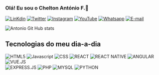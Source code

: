 
### Olá! Eu sou o Chelton António F.👋

[![LinKdin](https://img.shields.io/badge/LinkedIn-0077B5?style=for-the-badge&logo=linkedin&logoColor=white)](https://www.linkedin.com/in/chelton---)
[![Twitter](https://img.shields.io/badge/Twitter-1DA1F2?style=for-the-badge&logo=twitter&logoColor=white)](https://www.twitter.com/chelton___)
[![Instagram](https://img.shields.io/badge/Instagram-E4405F?style=for-the-badge&logo=instagram&logoColor=white)](https://www.instagram.com/cheltonantoniofernando)
[![YouTube](https://img.shields.io/badge/YouTube-FF0000?style=for-the-badge&logo=youtube&logoColor=white)](https://www.youtube.com/@bugstreet)
[![Whatsapp](https://img.shields.io/badge/WhatsApp-25D366?style=for-the-badge&logo=whatsapp&logoColor=white)](https://wa.me/message/IE3BC3LKV43MC1)
[![E-mail](	https://img.shields.io/badge/Gmail-D14836?style=for-the-badge&logo=gmail&logoColor=white)](https://www.antoniofernandochelton@gmail.com)


![Antonio Git Hub stats](https://github-readme-stats.vercel.app/api?username=cheltonantoniofernando&show_icons=true&theme=radical)

## Tecnologias do meu dia-a-dia

<div>
    <img align="center" src="https://img.shields.io/badge/HTML5-E34F26?style=for-the-badge&logo=html5&logoColor=white" alt="HTML5">
    <img align="center" src="https://img.shields.io/badge/JavaScript-323330?style=for-the-badge&logo=javascript&logoColor=F7DF1E" alt="Javascript">
    <img align="center" src="https://img.shields.io/badge/CSS-239120?&style=for-the-badge&logo=css3&logoColor=whit" alt="CSS">
    <img align="center" src="https://img.shields.io/badge/React-20232A?style=for-the-badge&logo=react&logoColor=61DAFB" alt="REACT">
    <img align="center" src="https://img.shields.io/badge/React_Native-20232A?style=for-the-badge&logo=react&logoColor=61DAFB" alt="REACT NATIVE">
    <img align="center" src="https://img.shields.io/badge/Angular-DD0031?style=for-the-badge&logo=angular&logoColor=white" alt="ANGULAR">
    <img align="center" src="https://img.shields.io/badge/Vue.js-35495E?style=for-the-badge&logo=vue.js&logoColor=4FC08D" alt="VUE.JS">
    <br/>
    <img align="center" src="https://img.shields.io/badge/Express.js-404D59?style=for-the-badge" alt="EXPRESS.JS">
    <img align="center" src="https://img.shields.io/badge/PHP-777BB4?style=for-the-badge&logo=php&logoColor=white" alt="PHP">
    <img align="center" src="https://img.shields.io/badge/MySQL-00000F?style=for-the-badge&logo=mysql&logoColor=white" alt="MYSQL">
    <img align="center" src="https://img.shields.io/badge/Python-14354C?style=for-the-badge&logo=python&logoColor=white" alt="PYTHON">
</div>
